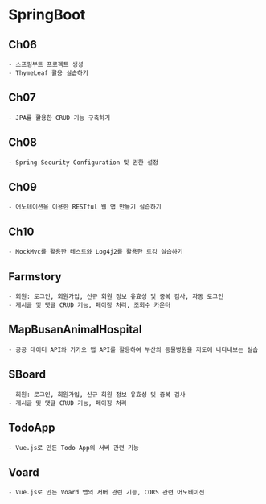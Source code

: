 # SpringBoot

## Ch06
    - 스프링부트 프로젝트 생성
    - ThymeLeaf 활용 실습하기  

## Ch07
    - JPA를 활용한 CRUD 기능 구축하기

## Ch08
    - Spring Security Configuration 및 권한 설정

## Ch09
    - 어노테이션을 이용한 RESTful 웹 앱 만들기 실습하기

## Ch10
    - MockMvc를 활용한 테스트와 Log4j2를 활용한 로깅 실습하기

## Farmstory
    - 회원: 로그인, 회원가입, 신규 회원 정보 유효성 및 중복 검사, 자동 로그인
    - 게시글 및 댓글 CRUD 기능, 페이징 처리, 조회수 카운터

## MapBusanAnimalHospital
    - 공공 데이터 API와 카카오 맵 API를 활용하여 부산의 동물병원을 지도에 나타내보는 실습

## SBoard
    - 회원: 로그인, 회원가입, 신규 회원 정보 유효성 및 중복 검사
    - 게시글 및 댓글 CRUD 기능, 페이징 처리

## TodoApp
    - Vue.js로 만든 Todo App의 서버 관련 기능 

## Voard
    - Vue.js로 만든 Voard 앱의 서버 관련 기능, CORS 관련 어노테이션
